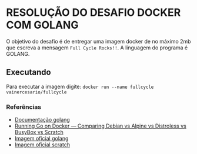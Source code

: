 # RESOLUÇÃO DO DESAFIO DOCKER COM GOLANG
O objetivo do desafio é de entregar uma imagem docker de no máximo 2mb que escreva a mensagem `Full Cycle Rocks!!`.
A linguagem do programa é GOLANG.

## Executando
Para executar a imagem digite:
`docker run --name fullcycle vainercesario/fullcycle`

### Referências
- [Documentação golang](https://go.dev/)
- [Running Go on Docker — Comparing Debian vs Alpine vs Distroless vs BusyBox vs Scratch](https://laurent-bel.medium.com/running-go-on-docker-comparing-debian-vs-alpine-vs-distroless-vs-busybox-vs-scratch-18b8c835d9b8)
- [Imagem oficial golang](https://hub.docker.com/_/golang)
- [Imagem oficial scratch](https://hub.docker.com/_/scratch)
